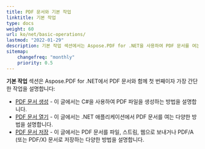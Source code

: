 ```yaml
---
title: PDF 문서와 기본 작업
linktitle: 기본 작업
type: docs
weight: 60
url: ko/net/basic-operations/
lastmod: "2022-01-29"
description: 기본 작업 섹션에서는 Aspose.PDF for .NET을 사용하여 PDF 문서를 여는 것과 저장하는 가능성을 설명합니다.
sitemap:
    changefreq: "monthly"
    priority: 0.5
---
```


**기본 작업** 섹션은 Aspose.PDF for .NET에서 PDF 문서와 함께 첫 번째이자 가장 간단한 작업을 설명합니다:

- [PDF 문서 생성](/pdf/net/create-document/) - 이 글에서는 C#을 사용하여 PDF 파일을 생성하는 방법을 설명합니다.
- [PDF 문서 열기](/pdf/net/open-pdf-document/) - 이 글에서는 .NET 애플리케이션에서 PDF 문서를 여는 다양한 방법을 설명합니다.
- [PDF 문서 저장](/pdf/net/save-pdf-document/) - 이 글에서는 PDF 문서를 파일, 스트림, 웹으로 보내거나 PDF/A (또는 PDF/X) 문서로 저장하는 다양한 방법을 설명합니다.
